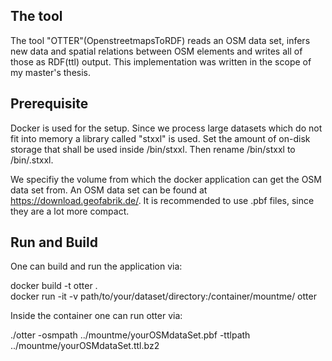 ## The tool
The tool "OTTER"(OpenstreetmapsToRDF) reads an OSM data set, infers new data and spatial relations between OSM elements and writes all of those as RDF(ttl) output. This implementation was written in the scope of my master's thesis.

## Prerequisite
Docker is used for the setup. Since we process large datasets which do not fit into memory a library called "stxxl" is used. Set the amount of on-disk storage that shall be used inside /bin/stxxl. Then rename /bin/stxxl to /bin/.stxxl. 

We specifiy the volume from which the docker application can get the OSM data set from. An OSM data set can be found at https://download.geofabrik.de/. It is recommended to use .pbf files, since they are a lot more compact.

## Run and Build
One can build and run the application via:

docker build -t otter .\
docker run -it -v path/to/your/dataset/directory:/container/mountme/ otter

Inside the container one can run otter via:

./otter -osmpath ../mountme/yourOSMdataSet.pbf -ttlpath ../mountme/yourOSMdataSet.ttl.bz2
